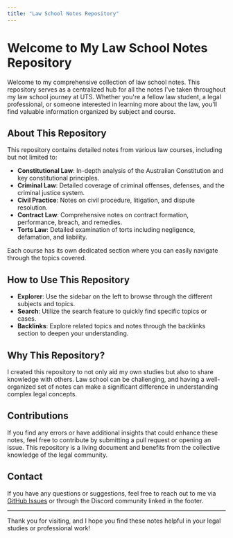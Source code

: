 ```yaml
---
title: "Law School Notes Repository"
---
```


# Welcome to My Law School Notes Repository

Welcome to my comprehensive collection of law school notes. This repository serves as a centralized hub for all the notes I've taken throughout my law school journey at UTS. Whether you're a fellow law student, a legal professional, or someone interested in learning more about the law, you'll find valuable information organized by subject and course.

## About This Repository

This repository contains detailed notes from various law courses, including but not limited to:

- **Constitutional Law**: In-depth analysis of the Australian Constitution and key constitutional principles.
- **Criminal Law**: Detailed coverage of criminal offenses, defenses, and the criminal justice system.
- **Civil Practice**: Notes on civil procedure, litigation, and dispute resolution.
- **Contract Law**: Comprehensive notes on contract formation, performance, breach, and remedies.
- **Torts Law**: Detailed examination of torts including negligence, defamation, and liability.

Each course has its own dedicated section where you can easily navigate through the topics covered.

## How to Use This Repository

- **Explorer**: Use the sidebar on the left to browse through the different subjects and topics.
- **Search**: Utilize the search feature to quickly find specific topics or cases.
- **Backlinks**: Explore related topics and notes through the backlinks section to deepen your understanding.

## Why This Repository?

I created this repository to not only aid my own studies but also to share knowledge with others. Law school can be challenging, and having a well-organized set of notes can make a significant difference in understanding complex legal concepts.

## Contributions

If you find any errors or have additional insights that could enhance these notes, feel free to contribute by submitting a pull request or opening an issue. This repository is a living document and benefits from the collective knowledge of the legal community.

## Contact

If you have any questions or suggestions, feel free to reach out to me via [GitHub Issues](https://github.com/RobbieRotten/obsidian/issues) or through the Discord community linked in the footer.

---

Thank you for visiting, and I hope you find these notes helpful in your legal studies or professional work!
